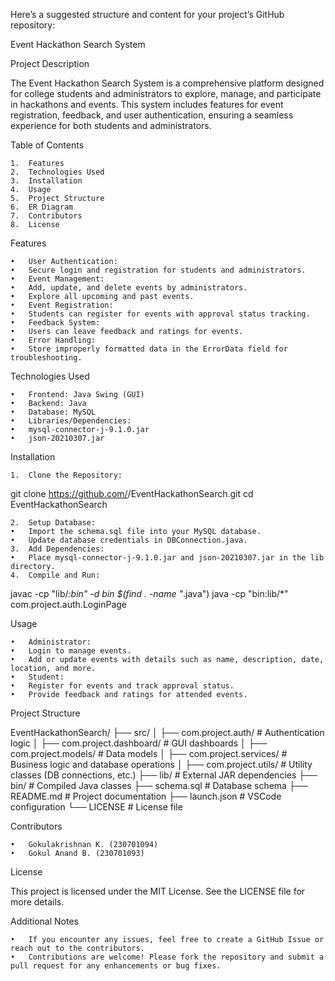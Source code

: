 Here’s a suggested structure and content for your project’s GitHub repository:

Event Hackathon Search System

Project Description

The Event Hackathon Search System is a comprehensive platform designed for college students and administrators to explore, manage, and participate in hackathons and events. This system includes features for event registration, feedback, and user authentication, ensuring a seamless experience for both students and administrators.

Table of Contents

	1.	Features
	2.	Technologies Used
	3.	Installation
	4.	Usage
	5.	Project Structure
	6.	ER Diagram
	7.	Contributors
	8.	License

Features

	•	User Authentication:
	•	Secure login and registration for students and administrators.
	•	Event Management:
	•	Add, update, and delete events by administrators.
	•	Explore all upcoming and past events.
	•	Event Registration:
	•	Students can register for events with approval status tracking.
	•	Feedback System:
	•	Users can leave feedback and ratings for events.
	•	Error Handling:
	•	Store improperly formatted data in the ErrorData field for troubleshooting.

Technologies Used

	•	Frontend: Java Swing (GUI)
	•	Backend: Java
	•	Database: MySQL
	•	Libraries/Dependencies:
	•	mysql-connector-j-9.1.0.jar
	•	json-20210307.jar

Installation

	1.	Clone the Repository:

git clone https://github.com/<your-username>/EventHackathonSearch.git
cd EventHackathonSearch


	2.	Setup Database:
	•	Import the schema.sql file into your MySQL database.
	•	Update database credentials in DBConnection.java.
	3.	Add Dependencies:
	•	Place mysql-connector-j-9.1.0.jar and json-20210307.jar in the lib directory.
	4.	Compile and Run:

javac -cp "lib/*:bin" -d bin $(find . -name "*.java")
java -cp "bin:lib/*" com.project.auth.LoginPage

Usage

	•	Administrator:
	•	Login to manage events.
	•	Add or update events with details such as name, description, date, location, and more.
	•	Student:
	•	Register for events and track approval status.
	•	Provide feedback and ratings for attended events.

Project Structure

EventHackathonSearch/
├── src/
│   ├── com.project.auth/         # Authentication logic
│   ├── com.project.dashboard/    # GUI dashboards
│   ├── com.project.models/       # Data models
│   ├── com.project.services/     # Business logic and database operations
│   ├── com.project.utils/        # Utility classes (DB connections, etc.)
├── lib/                          # External JAR dependencies
├── bin/                          # Compiled Java classes
├── schema.sql                    # Database schema
├── README.md                     # Project documentation
├── launch.json                   # VSCode configuration
└── LICENSE                       # License file

Contributors

	•	Gokulakrishnan K. (230701094)
	•	Gokul Anand B. (230701093)

License

This project is licensed under the MIT License. See the LICENSE file for more details.

Additional Notes

	•	If you encounter any issues, feel free to create a GitHub Issue or reach out to the contributors.
	•	Contributions are welcome! Please fork the repository and submit a pull request for any enhancements or bug fixes.

